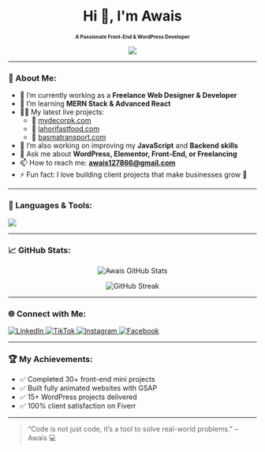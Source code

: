 <h1 align="center">Hi 👋, I'm Awais</h1>
<h3 align="center" style="font-size: 10px;">A Passionate Front-End & WordPress Developer</h3>


<p align="center">
  <img src="https://readme-typing-svg.herokuapp.com?font=Fira+Code&pause=1000&color=00F7FF&center=true&vCenter=true&lines=Creative+Web+Designer;WordPress+Expert+%26+Front-End+Developer;1.5+Years+of+Experience;Let's+Build+Your+Dream+Website!" />
</p>

---

### 💫 About Me:

- 🔭 I’m currently working as a **Freelance Web Designer & Developer**
- 🌱 I’m learning **MERN Stack & Advanced React**
- 👨‍💻 My latest live projects:
  - 🔗 [mydecorpk.com](https://mydecorpk.com)
  - 🔗 [lahorifastfood.com](https://lahorifastfood.com)
  - 🔗 [basmatransport.com](http://basmatransport.com)
- 🧠 I’m also working on improving my **JavaScript** and **Backend skills**
- 💬 Ask me about **WordPress, Elementor, Front-End, or Freelancing**
- 📫 How to reach me: **[awais127866@gmail.com](mailto:awais127866@gmail.com)**
- ⚡ Fun fact: I love building client projects that make businesses grow 🚀

---

### 🚀 Languages & Tools:

<p align="left">
  <img src="https://skillicons.dev/icons?i=html,css,js,react,tailwind,bootstrap,wordpress,git,github,vscode" />
</p>

---

### 📈 GitHub Stats:

<p align="center">
  <img src="https://github-readme-stats.vercel.app/api?username=Awais12786&show_icons=true&theme=radical" alt="Awais GitHub Stats" />
</p>

<p align="center">
  <img src="https://github-readme-streak-stats.herokuapp.com?user=Awais12786&theme=radical" alt="GitHub Streak" />
</p>

---

### 🌐 Connect with Me:

<p align="left">
  <a href="https://www.linkedin.com/in/muhammad-awais-73b231308/" target="_blank">
    <img alt="LinkedIn" src="https://img.shields.io/badge/LinkedIn-%230077B5.svg?style=for-the-badge&logo=linkedin&logoColor=white"/>
  </a>
  <a href="https://www.tiktok.com/@awais.dev5" target="_blank">
    <img alt="TikTok" src="https://img.shields.io/badge/TikTok-000000?style=for-the-badge&logo=tiktok&logoColor=white"/>
  </a>
  <a href="https://www.instagram.com/awaisdev12/" target="_blank">
    <img alt="Instagram" src="https://img.shields.io/badge/Instagram-E4405F?style=for-the-badge&logo=instagram&logoColor=white"/>
  </a>
  <a href="https://www.facebook.com/profile.php?id=61551471187526" target="_blank">
    <img alt="Facebook" src="https://img.shields.io/badge/Facebook-1877F2?style=for-the-badge&logo=facebook&logoColor=white"/>
  </a>
</p>

---

### 🏆 My Achievements:

- ✅ Completed 30+ front-end mini projects  
- ✅ Built fully animated websites with GSAP  
- ✅ 15+ WordPress projects delivered  
- ✅ 100% client satisfaction on Fiverr  

---

> “Code is not just code, it’s a tool to solve real-world problems.” – Awais 💻
